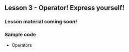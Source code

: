 ## Lesson 3 - Operator! Express yourself!

### Lesson material coming soon!

### Sample code

- Operators
